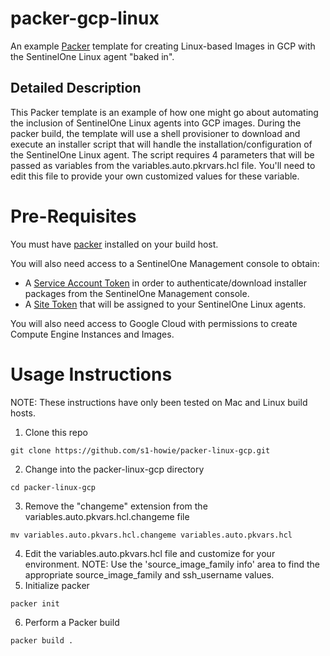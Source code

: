 # packer-gcp-linux
 An example [Packer](https://www.packer.io/) template for creating Linux-based Images in GCP with the SentinelOne Linux agent "baked in".

## Detailed Description
This Packer template is an example of how one might go about automating the inclusion of SentinelOne Linux agents into GCP images.  During the packer build, the template will use a shell provisioner to download and execute an installer script that will handle the installation/configuration of the SentinelOne Linux agent.  The script requires 4 parameters that will be passed as variables from the variables.auto.pkrvars.hcl file.  You'll need to edit this file to provide your own customized values for these variable.

# Pre-Requisites
You must have [packer](https://developer.hashicorp.com/packer/downloads) installed on your build host.

You will also need access to a SentinelOne Management console to obtain:
- A [Service Account Token](https://support.sentinelone.com/hc/en-us/articles/9274954401687-Creating-Service-Users) in order to authenticate/download installer packages from the SentinelOne Management console.
- A [Site Token](https://support.sentinelone.com/hc/en-us/articles/360019996013-Getting-a-Site-or-Group-Token) that will be assigned to your SentinelOne Linux agents.

You will also need access to Google Cloud with permissions to create Compute Engine Instances and Images.  


# Usage Instructions
NOTE:  These instructions have only been tested on Mac and Linux build hosts.

1. Clone this repo
```
git clone https://github.com/s1-howie/packer-linux-gcp.git
```
2. Change into the packer-linux-gcp directory
```
cd packer-linux-gcp
```
3. Remove the "changeme" extension from the variables.auto.pkvars.hcl.changeme file
```
mv variables.auto.pkvars.hcl.changeme variables.auto.pkvars.hcl
```
4. Edit the variables.auto.pkvars.hcl file and customize for your environment.  NOTE:  Use the 'source_image_family info' area to find the appropriate source_image_family and ssh_username values.
5. Initialize packer
```
packer init
```
6. Perform a Packer build
```
packer build .
```